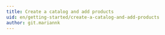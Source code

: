 ```yaml
---
title: Create a catalog and add products
uid: en/getting-started/create-a-catalog-and-add-products
author: git.mariannk
---
```

